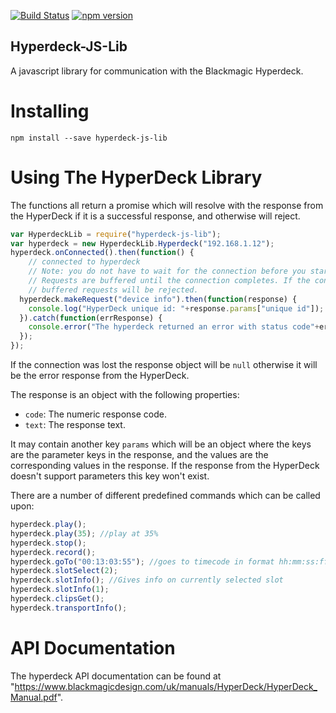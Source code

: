 [![Build Status](https://travis-ci.org/LA1TV/Hyperdeck-JS-Lib.svg?branch=master)](https://travis-ci.org/LA1TV/Hyperdeck-JS-Lib)
[![npm version](https://badge.fury.io/js/hyperdeck-js-lib.svg)](https://badge.fury.io/js/hyperdeck-js-lib)

Hyperdeck-JS-Lib
----------------
A javascript library for communication with the Blackmagic Hyperdeck.

# Installing
`npm install --save hyperdeck-js-lib`

# Using The HyperDeck Library
The functions all return a promise which will resolve with the response from the HyperDeck if it is a successful response, and otherwise will reject.

```javascript
var HyperdeckLib = require("hyperdeck-js-lib");
var hyperdeck = new HyperdeckLib.Hyperdeck("192.168.1.12");
hyperdeck.onConnected().then(function() {
	// connected to hyperdeck
	// Note: you do not have to wait for the connection before you start making requests.
	// Requests are buffered until the connection completes. If the connection fails, any
	// buffered requests will be rejected.
  hyperdeck.makeRequest("device info").then(function(response) {
    console.log("HyperDeck unique id: "+response.params["unique id"]);
  }).catch(function(errResponse) {
    console.error("The hyperdeck returned an error with status code"+errResponse.code+".");
  });
});
```

If the connection was lost the response object will be `null` otherwise it will be the error response from the HyperDeck.

The response is an object with the following properties:
- `code`: The numeric response code.
- `text`: The response text.

It may contain another key `params` which will be an object where the keys are the parameter keys in the response, and the values are the corresponding values in the response. If the response from the HyperDeck doesn't support parameters this key won't exist.

There are a number of different predefined commands which can be called upon:

```javascript
hyperdeck.play();
hyperdeck.play(35); //play at 35%
hyperdeck.stop();
hyperdeck.record();
hyperdeck.goTo("00:13:03:55"); //goes to timecode in format hh:mm:ss:ff
hyperdeck.slotSelect(2);
hyperdeck.slotInfo(); //Gives info on currently selected slot
hyperdeck.slotInfo(1);
hyperdeck.clipsGet();
hyperdeck.transportInfo();
```


# API Documentation
The hyperdeck API documentation can be found at "https://www.blackmagicdesign.com/uk/manuals/HyperDeck/HyperDeck_Manual.pdf".
